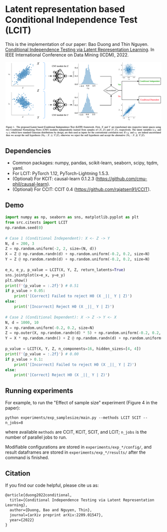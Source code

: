 # Latent representation based Conditional Independence Test (LCIT)
This is the implementation of our paper: Bao Duong and Thin Nguyen. [Conditional Independence Testing via Latent Representation Learning](https://arxiv.org/abs/2209.01547). In IEEE International Conference on Data Mining (ICDM), 2022.

![Framework](framework.png)

## Dependencies

- Common packages: numpy, pandas, scikit-learn, seaborn, scipy, tqdm, yaml.
- For LCIT: PyTorch 1.12, PyTorch-Lightning 1.5.3.
- (Optional) For KCIT: causal-learn 0.1.2.3 (https://github.com/cmu-phil/causal-learn).
- (Optional) For CCIT: CCIT 0.4 (https://github.com/rajatsen91/CCIT).

## Demo

```python
import numpy as np, seaborn as sns, matplotlib.pyplot as plt
from src.citests import LCIT
np.random.seed(0)

# Case 1 (Conditional Independent): X <- Z -> Y
N, d = 200, 3
Z = np.random.uniform(-2, 2, size=(N, d))
X = Z @ np.random.randn(d) + np.random.uniform(-0.2, 0.2, size=N)
Y = Z @ np.random.randn(d) + np.random.uniform(-0.2, 0.2, size=N)

e_x, e_y, p_value = LCIT(X, Y, Z, return_latents=True)
sns.jointplot(x=e_x, y=e_y)
plt.show()
print(f'{p_value = :.2f}') # 0.51
if p_value > 0.05:
    print('[Correct] Failed to reject H0 (X _||_ Y | Z)')
else:
    print('[Incorrect] Reject H0 (X _||_ Y | Z)')

# Case 2 (Conditional Dependent): X -> Z -> Y <- X
N, d = 1000, 10
X = np.random.uniform(-0.2, 0.2, size=N)
Z = np.outer(X, np.random.randn(d) * 5) + np.random.uniform(-0.2, 0.2, size=(N, d))
Y = X * np.random.randn() + Z @ np.random.randn(d) + np.random.uniform(-0.2, 0.2, size=N)

p_value = LCIT(X, Y, Z, n_components=16, hidden_sizes=[4, 4])
print(f'{p_value = :.2f}') # 0.00
if p_value > 0.1:
    print('[Incorrect] Failed to reject H0 (X _||_ Y | Z)')
else:
    print('[Correct] Reject H0 (X _||_ Y | Z)')
```

## Running experiments

For example, to run the "Effect of sample size" experiment (Figure 4 in the paper):
```
python experiments/exp_samplesize/main.py --methods LCIT SCIT --n_jobs=8
```
where available `methods` are CCIT, KCIT, SCIT, and LCIT; `n_jobs` is the number of parallel jobs to run.

Modifiable configurations are stored in `experiments/exp_*/config/`, and result dataframes are stored in `experiments/exp_*/results/` after the command is finished.

## Citation

If you find our code helpful, please cite us as:
```
@article{duong2022conditional,
  title={Conditional Independence Testing via Latent Representation Learning},
  author={Duong, Bao and Nguyen, Thin},
  journal={arXiv preprint arXiv:2209.01547},
  year={2022}
}
```